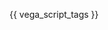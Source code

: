 {{ vega_script_tags }}

<div id="visualization"></div>
<script type="text/javascript">
  var opt = { "renderer": "canvas", "actions": true };
  fetch("map.vl.json").then((result) => {
    return result.text();
  }).then((text) => {
    // Replace relative paths with absolute URLs
    var baseUrl = document.URL.replace('/geomap/index.html', '/data/');
    var spec = JSON.parse(text.replace(/\.\.\/data\//gi, baseUrl));
    return vegaEmbed("#visualization", spec, opt);
  }).then((results) => {
    console.log("Visualization successfully loaded");
  });
</script>

<style>
/* hack to turn off gray background in the readthedocs theme */
.wy-nav-content-wrap { background-color: #fcfcfc !important; }
</style>

